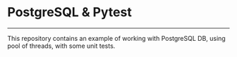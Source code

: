 # PostgreSQL & Pytest

---

This repository contains an example of working with PostgreSQL DB, using pool of threads, with some unit tests. 
